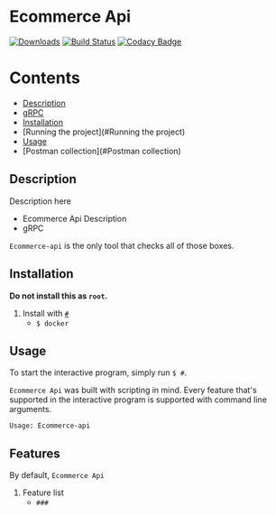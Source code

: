 # Ecommerce Api

[![Downloads](http://pepy.tech/badge/shallow-backup)](http://pepy.tech/count/shallow-backup)
[![Build Status](https://travis-ci.com/alichtman/shallow-backup.svg?branch=master)](https://travis-ci.com/alichtman/shallow-backup)
[![Codacy Badge](https://api.codacy.com/project/badge/Grade/1719da4d7df5455d8dbb4340c428f851)](https://www.codacy.com/app/alichtman/shallow-backup?utm_source=github.com&amp;utm_medium=referral&amp;utm_content=alichtman/shallow-backup&amp;utm_campaign=Badge_Grade)
<!-- [![Coverage Status](https://coveralls.io/repos/github/alichtman/shallow-backup/badge.svg?branch=master)](https://coveralls.io/github/alichtman/shallow-backup?branch=master) -->


Contents
========

* [Description](#Description)
* [gRPC](#gRPC)
* [Installation](#Installation)
* [Running the project](#Running the project)
* [Usage](#Usage)
* [Postman collection](#Postman collection)


## Description

Description here

+ Ecommerce Api Description
+ gRPC


`Ecommerce-api` is the only tool that checks all of those boxes.

Installation
---

**Do not install this as `root`.**

1. Install with [`#`](https://#/)
    + `$ docker`


Usage
---

To start the interactive program, simply run `$ #`.

`Ecommerce Api` was built with scripting in mind. Every feature that's supported in the interactive program is supported with command line arguments.

```shell
Usage: Ecommerce-api

```



Features
---

By default, `Ecommerce Api`

1. Feature list
    * `###`
    
